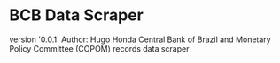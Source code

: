 # BCB Data Scraper
version '0.0.1'
Author: Hugo Honda
Central Bank of Brazil and Monetary Policy Committee (COPOM) records data scraper
